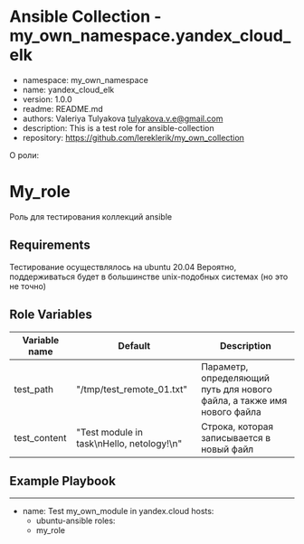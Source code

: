 # Ansible Collection - my_own_namespace.yandex_cloud_elk

* namespace: my_own_namespace
* name: yandex_cloud_elk
* version: 1.0.0
* readme: README.md
* authors: Valeriya Tulyakova <tulyakova.v.e@gmail.com>
* description: This is a test role for ansible-collection
* repository: https://github.com/lereklerik/my_own_collection

О роли:

My_role
=========

Роль для тестирования коллекций ansible

Requirements
------------

Тестирование осуществлялось на ubuntu 20.04 
Вероятно, поддерживаться будет в большинстве unix-подобных системах (но это не точно)

Role Variables
--------------

| Variable name | Default | Description |
|-----------------------|----------|-------------------------|
| test_path | "/tmp/test_remote_01.txt" | Параметр, определяющий путь для нового файла, а также имя нового файла |
| test_content | "Test module in task\nHello, netology!\n" | Строка, которая записывается в новый файл |


Example Playbook
----------------

---
- name: Test my_own_module in yandex.cloud
  hosts:
    - ubuntu-ansible
  roles:
    - my_role

